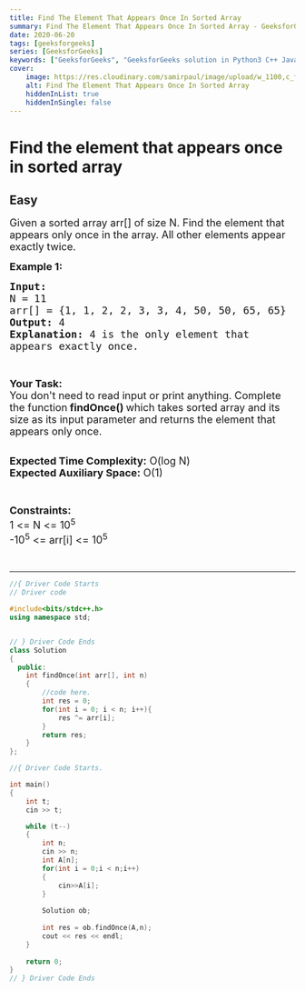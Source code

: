 ```yaml
---
title: Find The Element That Appears Once In Sorted Array
summary: Find The Element That Appears Once In Sorted Array - GeeksforGeeks Solution Explained
date: 2020-06-20
tags: [geeksforgeeks]
series: [GeeksforGeeks]
keywords: ["GeeksforGeeks", "GeeksforGeeks solution in Python3 C++ Java", "Find The Element That Appears Once In Sorted Array Solution Explained"]
cover:
    image: https://res.cloudinary.com/samirpaul/image/upload/w_1100,c_fit,co_rgb:FFFFFF,l_text:Arial_75_bold:Find The Element That Appears Once In Sorted Array - Solution Explained/problem-solving.webp
    alt: Find The Element That Appears Once In Sorted Array
    hiddenInList: true
    hiddenInSingle: false
---
```



# Find the element that appears once in sorted array
## Easy
<div class="problems_problem_content__Xm_eO"><p><span style="font-size:18px">Given a sorted array arr[] of size N. Find the element that appears only once in the array. All other elements appear exactly twice.&nbsp;</span></p>

<p><strong><span style="font-size:18px">Example 1:</span></strong></p>

<pre><span style="font-size:18px"><strong>Input:</strong>
N = 11
arr[] = {1, 1, 2, 2, 3, 3, 4, 50, 50, 65, 65}
<strong>Output:</strong> 4
<strong>Explanation:</strong> 4 is the only element that 
appears exactly once.</span></pre>

<p>&nbsp;</p>

<p><span style="font-size:18px"><strong>Your Task: &nbsp;</strong><br>
You don't need to read input or print anything. Complete the function<strong> findOnce() </strong>which takes sorted array and its size as its input parameter and returns the element that appears only once.&nbsp;</span></p>

<p><br>
<span style="font-size:18px"><strong>Expected Time Complexity:</strong> O(log N)<br>
<strong>Expected Auxiliary Space:</strong> O(1)</span></p>

<p>&nbsp;</p>

<p><span style="font-size:18px"><strong>Constraints:</strong><br>
1&nbsp;&lt;= N &lt;= 10<sup>5</sup><br>
-10<sup>5</sup>&nbsp;&lt;= arr[i] &lt;=&nbsp;10<sup>5</sup></span></p>

<p>&nbsp;</p>
</div>

---




```cpp
//{ Driver Code Starts
// Driver code

#include<bits/stdc++.h>
using namespace std;


// } Driver Code Ends
class Solution
{
  public:
    int findOnce(int arr[], int n)
    {
        //code here.
        int res = 0;
        for(int i = 0; i < n; i++){
            res ^= arr[i];
        }
        return res;
    }
};

//{ Driver Code Starts.

int main()
{
    int t;
    cin >> t;

    while (t--)
    {
        int n;
        cin >> n;
        int A[n];
        for(int i = 0;i < n;i++)
        {
            cin>>A[i];
        }
        
        Solution ob;
        
        int res = ob.findOnce(A,n);
        cout << res << endl;
    }
    
    return 0;
}
// } Driver Code Ends
```
